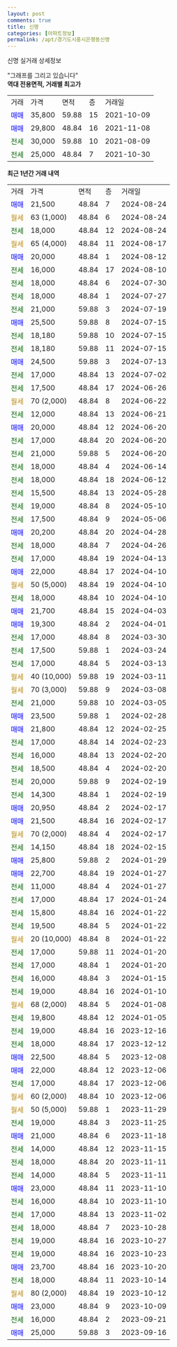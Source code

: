 ```yaml
---
layout: post
comments: true
title: 신명
categories: [아파트정보]
permalink: /apt/경기도시흥시은행동신명
---
```


신명 실거래 상세정보

<script type="text/javascript">
  google.charts.load('current', {'packages':['line', 'corechart']});
  google.charts.setOnLoadCallback(drawChart);

  function drawChart() {
    var data = new google.visualization.DataTable();
    data.addColumn('date', '거래일');
    data.addColumn('number', "매매");
    data.addColumn('number', "전세");
    data.addColumn('number', "전매");

    data.addRows([[new Date(Date.parse("2024-08-24")), 21500, null, null], [new Date(Date.parse("2024-08-24")), null, null, null], [new Date(Date.parse("2024-08-24")), null, 18000, null], [new Date(Date.parse("2024-08-17")), null, null, null], [new Date(Date.parse("2024-08-12")), 20000, null, null], [new Date(Date.parse("2024-08-10")), null, 16000, null], [new Date(Date.parse("2024-07-30")), null, 18000, null], [new Date(Date.parse("2024-07-27")), null, 18000, null], [new Date(Date.parse("2024-07-19")), null, 21000, null], [new Date(Date.parse("2024-07-15")), 25500, null, null], [new Date(Date.parse("2024-07-15")), null, 18180, null], [new Date(Date.parse("2024-07-15")), null, 18180, null], [new Date(Date.parse("2024-07-13")), 24500, null, null], [new Date(Date.parse("2024-07-02")), null, 17000, null], [new Date(Date.parse("2024-06-26")), null, 17500, null], [new Date(Date.parse("2024-06-22")), null, null, null], [new Date(Date.parse("2024-06-21")), null, 12000, null], [new Date(Date.parse("2024-06-20")), 20000, null, null], [new Date(Date.parse("2024-06-20")), null, 17000, null], [new Date(Date.parse("2024-06-20")), null, 21000, null], [new Date(Date.parse("2024-06-14")), null, 18000, null], [new Date(Date.parse("2024-06-12")), null, 18000, null], [new Date(Date.parse("2024-05-28")), null, 15500, null], [new Date(Date.parse("2024-05-10")), null, 19000, null], [new Date(Date.parse("2024-05-06")), null, 17500, null], [new Date(Date.parse("2024-04-28")), 20200, null, null], [new Date(Date.parse("2024-04-26")), null, 18000, null], [new Date(Date.parse("2024-04-13")), null, 17000, null], [new Date(Date.parse("2024-04-10")), 22000, null, null], [new Date(Date.parse("2024-04-10")), null, null, null], [new Date(Date.parse("2024-04-10")), null, 18000, null], [new Date(Date.parse("2024-04-03")), 21700, null, null], [new Date(Date.parse("2024-04-01")), 19300, null, null], [new Date(Date.parse("2024-03-30")), null, 17000, null], [new Date(Date.parse("2024-03-24")), null, 17500, null], [new Date(Date.parse("2024-03-13")), null, 17000, null], [new Date(Date.parse("2024-03-11")), null, null, null], [new Date(Date.parse("2024-03-08")), null, null, null], [new Date(Date.parse("2024-03-05")), null, 21000, null], [new Date(Date.parse("2024-02-28")), 23500, null, null], [new Date(Date.parse("2024-02-25")), 21800, null, null], [new Date(Date.parse("2024-02-23")), null, 17000, null], [new Date(Date.parse("2024-02-20")), null, 16000, null], [new Date(Date.parse("2024-02-20")), null, 18500, null], [new Date(Date.parse("2024-02-19")), null, 20000, null], [new Date(Date.parse("2024-02-19")), null, 14300, null], [new Date(Date.parse("2024-02-17")), 20950, null, null], [new Date(Date.parse("2024-02-17")), 21500, null, null], [new Date(Date.parse("2024-02-17")), null, null, null], [new Date(Date.parse("2024-02-15")), null, 14150, null], [new Date(Date.parse("2024-01-29")), 25800, null, null], [new Date(Date.parse("2024-01-27")), 22700, null, null], [new Date(Date.parse("2024-01-27")), null, 11000, null], [new Date(Date.parse("2024-01-24")), null, 17000, null], [new Date(Date.parse("2024-01-22")), null, 15800, null], [new Date(Date.parse("2024-01-22")), null, 19500, null], [new Date(Date.parse("2024-01-22")), null, null, null], [new Date(Date.parse("2024-01-20")), null, 17000, null], [new Date(Date.parse("2024-01-20")), null, 17000, null], [new Date(Date.parse("2024-01-15")), null, 16000, null], [new Date(Date.parse("2024-01-10")), null, 19000, null], [new Date(Date.parse("2024-01-08")), null, null, null], [new Date(Date.parse("2024-01-05")), null, 19800, null], [new Date(Date.parse("2023-12-16")), null, 19000, null], [new Date(Date.parse("2023-12-12")), null, 18000, null], [new Date(Date.parse("2023-12-08")), 22500, null, null], [new Date(Date.parse("2023-12-06")), 22000, null, null], [new Date(Date.parse("2023-12-06")), null, 17000, null], [new Date(Date.parse("2023-12-06")), null, null, null], [new Date(Date.parse("2023-11-29")), null, null, null], [new Date(Date.parse("2023-11-25")), null, 19000, null], [new Date(Date.parse("2023-11-18")), 21000, null, null], [new Date(Date.parse("2023-11-15")), null, 14000, null], [new Date(Date.parse("2023-11-11")), null, 18000, null], [new Date(Date.parse("2023-11-11")), null, 14000, null], [new Date(Date.parse("2023-11-10")), 23000, null, null], [new Date(Date.parse("2023-11-10")), null, 16000, null], [new Date(Date.parse("2023-11-02")), null, 17000, null], [new Date(Date.parse("2023-10-28")), null, 18000, null], [new Date(Date.parse("2023-10-27")), null, 19000, null], [new Date(Date.parse("2023-10-23")), null, 19000, null], [new Date(Date.parse("2023-10-20")), 23700, null, null], [new Date(Date.parse("2023-10-14")), null, 18000, null], [new Date(Date.parse("2023-10-12")), null, null, null], [new Date(Date.parse("2023-10-09")), 23000, null, null], [new Date(Date.parse("2023-09-21")), null, 16000, null], [new Date(Date.parse("2023-09-16")), 25000, null, null]]);

    var options = {
      hAxis: {
        format: 'yyyy/MM/dd'
      },    
      lineWidth: 0,
      pointsVisible: true,    
      title: '최근 1년간 유형별 실거래가 분포',
      legend: { position: 'bottom' }
    };

    var formatter = new google.visualization.NumberFormat({pattern:'###,###'} );
    formatter.format(data, 1);
    formatter.format(data, 2);
    
    setTimeout(function() {
        var chart = new google.visualization.LineChart(document.getElementById('columnchart_material'));
        chart.draw(data, (options));
        document.getElementById('loading').style.display = 'none';
    }, 200);
  }
</script>


<div id="loading" style="z-index:20; display: block; margin-left: 0px">"그래프를 그리고 있습니다"</div>
<div id="columnchart_material" style="width: 95%; margin-left: 0px; display: block"></div>
<!-- contents start -->
<b>역대 전용면적, 거래별 최고가</b>
<table class="sortable">
    <tr>
      <td>거래</td>
      <td>가격</td>
      <td>면적</td>
      <td>층</td>
      <td>거래일</td>
    </tr>
        <tr>
          <td><a style="color: blue">매매</a></td>
          <td>35,800</td>
          <td>59.88</td>
          <td>15</td>
          <td>2021-10-09</td>
        </tr>            <tr>
          <td><a style="color: blue">매매</a></td>
          <td>29,800</td>
          <td>48.84</td>
          <td>16</td>
          <td>2021-11-08</td>
        </tr>        
        <tr>
              <td><a style="color: darkgreen">전세</a></td>
              <td>30,000</td>
              <td>59.88</td>
              <td>10</td>
              <td>2021-08-09</td>
            </tr>            <tr>
              <td><a style="color: darkgreen">전세</a></td>
              <td>25,000</td>
              <td>48.84</td>
              <td>7</td>
              <td>2021-10-30</td>
            </tr>        
    
</table>

<b>최근 1년간 거래 내역</b>

<table class="sortable">
    <tr>
      <td>거래</td>
      <td>가격</td>
      <td>면적</td>
      <td>층</td>
      <td>거래일</td>
    </tr>
    <tr>
      <td><a style="color: blue">매매</a></td>
      <td>21,500</td>
      <td>48.84</td>
      <td>7</td>
      <td>2024-08-24</td>
    </tr>          <tr>
      <td><a style="color: darkgoldenrod">월세</a></td>
      <td>63 (1,000)</td>
      <td>48.84</td>
      <td>6</td>
      <td>2024-08-24</td>
    </tr>          <tr>
      <td><a style="color: darkgreen">전세</a></td>
      <td>18,000</td>
      <td>48.84</td>
      <td>12</td>
      <td>2024-08-24</td>
    </tr>          <tr>
      <td><a style="color: darkgoldenrod">월세</a></td>
      <td>65 (4,000)</td>
      <td>48.84</td>
      <td>11</td>
      <td>2024-08-17</td>
    </tr>          <tr>
      <td><a style="color: blue">매매</a></td>
      <td>20,000</td>
      <td>48.84</td>
      <td>1</td>
      <td>2024-08-12</td>
    </tr>          <tr>
      <td><a style="color: darkgreen">전세</a></td>
      <td>16,000</td>
      <td>48.84</td>
      <td>17</td>
      <td>2024-08-10</td>
    </tr>          <tr>
      <td><a style="color: darkgreen">전세</a></td>
      <td>18,000</td>
      <td>48.84</td>
      <td>6</td>
      <td>2024-07-30</td>
    </tr>          <tr>
      <td><a style="color: darkgreen">전세</a></td>
      <td>18,000</td>
      <td>48.84</td>
      <td>1</td>
      <td>2024-07-27</td>
    </tr>          <tr>
      <td><a style="color: darkgreen">전세</a></td>
      <td>21,000</td>
      <td>59.88</td>
      <td>3</td>
      <td>2024-07-19</td>
    </tr>          <tr>
      <td><a style="color: blue">매매</a></td>
      <td>25,500</td>
      <td>59.88</td>
      <td>8</td>
      <td>2024-07-15</td>
    </tr>          <tr>
      <td><a style="color: darkgreen">전세</a></td>
      <td>18,180</td>
      <td>59.88</td>
      <td>10</td>
      <td>2024-07-15</td>
    </tr>          <tr>
      <td><a style="color: darkgreen">전세</a></td>
      <td>18,180</td>
      <td>59.88</td>
      <td>11</td>
      <td>2024-07-15</td>
    </tr>          <tr>
      <td><a style="color: blue">매매</a></td>
      <td>24,500</td>
      <td>59.88</td>
      <td>3</td>
      <td>2024-07-13</td>
    </tr>          <tr>
      <td><a style="color: darkgreen">전세</a></td>
      <td>17,000</td>
      <td>48.84</td>
      <td>13</td>
      <td>2024-07-02</td>
    </tr>          <tr>
      <td><a style="color: darkgreen">전세</a></td>
      <td>17,500</td>
      <td>48.84</td>
      <td>17</td>
      <td>2024-06-26</td>
    </tr>          <tr>
      <td><a style="color: darkgoldenrod">월세</a></td>
      <td>70 (2,000)</td>
      <td>48.84</td>
      <td>8</td>
      <td>2024-06-22</td>
    </tr>          <tr>
      <td><a style="color: darkgreen">전세</a></td>
      <td>12,000</td>
      <td>48.84</td>
      <td>13</td>
      <td>2024-06-21</td>
    </tr>          <tr>
      <td><a style="color: blue">매매</a></td>
      <td>20,000</td>
      <td>48.84</td>
      <td>12</td>
      <td>2024-06-20</td>
    </tr>          <tr>
      <td><a style="color: darkgreen">전세</a></td>
      <td>17,000</td>
      <td>48.84</td>
      <td>20</td>
      <td>2024-06-20</td>
    </tr>          <tr>
      <td><a style="color: darkgreen">전세</a></td>
      <td>21,000</td>
      <td>59.88</td>
      <td>5</td>
      <td>2024-06-20</td>
    </tr>          <tr>
      <td><a style="color: darkgreen">전세</a></td>
      <td>18,000</td>
      <td>48.84</td>
      <td>4</td>
      <td>2024-06-14</td>
    </tr>          <tr>
      <td><a style="color: darkgreen">전세</a></td>
      <td>18,000</td>
      <td>48.84</td>
      <td>18</td>
      <td>2024-06-12</td>
    </tr>          <tr>
      <td><a style="color: darkgreen">전세</a></td>
      <td>15,500</td>
      <td>48.84</td>
      <td>13</td>
      <td>2024-05-28</td>
    </tr>          <tr>
      <td><a style="color: darkgreen">전세</a></td>
      <td>19,000</td>
      <td>48.84</td>
      <td>8</td>
      <td>2024-05-10</td>
    </tr>          <tr>
      <td><a style="color: darkgreen">전세</a></td>
      <td>17,500</td>
      <td>48.84</td>
      <td>9</td>
      <td>2024-05-06</td>
    </tr>          <tr>
      <td><a style="color: blue">매매</a></td>
      <td>20,200</td>
      <td>48.84</td>
      <td>20</td>
      <td>2024-04-28</td>
    </tr>          <tr>
      <td><a style="color: darkgreen">전세</a></td>
      <td>18,000</td>
      <td>48.84</td>
      <td>7</td>
      <td>2024-04-26</td>
    </tr>          <tr>
      <td><a style="color: darkgreen">전세</a></td>
      <td>17,000</td>
      <td>48.84</td>
      <td>19</td>
      <td>2024-04-13</td>
    </tr>          <tr>
      <td><a style="color: blue">매매</a></td>
      <td>22,000</td>
      <td>48.84</td>
      <td>17</td>
      <td>2024-04-10</td>
    </tr>          <tr>
      <td><a style="color: darkgoldenrod">월세</a></td>
      <td>50 (5,000)</td>
      <td>48.84</td>
      <td>19</td>
      <td>2024-04-10</td>
    </tr>          <tr>
      <td><a style="color: darkgreen">전세</a></td>
      <td>18,000</td>
      <td>48.84</td>
      <td>10</td>
      <td>2024-04-10</td>
    </tr>          <tr>
      <td><a style="color: blue">매매</a></td>
      <td>21,700</td>
      <td>48.84</td>
      <td>15</td>
      <td>2024-04-03</td>
    </tr>          <tr>
      <td><a style="color: blue">매매</a></td>
      <td>19,300</td>
      <td>48.84</td>
      <td>2</td>
      <td>2024-04-01</td>
    </tr>          <tr>
      <td><a style="color: darkgreen">전세</a></td>
      <td>17,000</td>
      <td>48.84</td>
      <td>8</td>
      <td>2024-03-30</td>
    </tr>          <tr>
      <td><a style="color: darkgreen">전세</a></td>
      <td>17,500</td>
      <td>59.88</td>
      <td>1</td>
      <td>2024-03-24</td>
    </tr>          <tr>
      <td><a style="color: darkgreen">전세</a></td>
      <td>17,000</td>
      <td>48.84</td>
      <td>5</td>
      <td>2024-03-13</td>
    </tr>          <tr>
      <td><a style="color: darkgoldenrod">월세</a></td>
      <td>40 (10,000)</td>
      <td>59.88</td>
      <td>19</td>
      <td>2024-03-11</td>
    </tr>          <tr>
      <td><a style="color: darkgoldenrod">월세</a></td>
      <td>70 (3,000)</td>
      <td>59.88</td>
      <td>9</td>
      <td>2024-03-08</td>
    </tr>          <tr>
      <td><a style="color: darkgreen">전세</a></td>
      <td>21,000</td>
      <td>59.88</td>
      <td>10</td>
      <td>2024-03-05</td>
    </tr>          <tr>
      <td><a style="color: blue">매매</a></td>
      <td>23,500</td>
      <td>59.88</td>
      <td>1</td>
      <td>2024-02-28</td>
    </tr>          <tr>
      <td><a style="color: blue">매매</a></td>
      <td>21,800</td>
      <td>48.84</td>
      <td>12</td>
      <td>2024-02-25</td>
    </tr>          <tr>
      <td><a style="color: darkgreen">전세</a></td>
      <td>17,000</td>
      <td>48.84</td>
      <td>14</td>
      <td>2024-02-23</td>
    </tr>          <tr>
      <td><a style="color: darkgreen">전세</a></td>
      <td>16,000</td>
      <td>48.84</td>
      <td>13</td>
      <td>2024-02-20</td>
    </tr>          <tr>
      <td><a style="color: darkgreen">전세</a></td>
      <td>18,500</td>
      <td>48.84</td>
      <td>4</td>
      <td>2024-02-20</td>
    </tr>          <tr>
      <td><a style="color: darkgreen">전세</a></td>
      <td>20,000</td>
      <td>59.88</td>
      <td>9</td>
      <td>2024-02-19</td>
    </tr>          <tr>
      <td><a style="color: darkgreen">전세</a></td>
      <td>14,300</td>
      <td>48.84</td>
      <td>1</td>
      <td>2024-02-19</td>
    </tr>          <tr>
      <td><a style="color: blue">매매</a></td>
      <td>20,950</td>
      <td>48.84</td>
      <td>2</td>
      <td>2024-02-17</td>
    </tr>          <tr>
      <td><a style="color: blue">매매</a></td>
      <td>21,500</td>
      <td>48.84</td>
      <td>16</td>
      <td>2024-02-17</td>
    </tr>          <tr>
      <td><a style="color: darkgoldenrod">월세</a></td>
      <td>70 (2,000)</td>
      <td>48.84</td>
      <td>4</td>
      <td>2024-02-17</td>
    </tr>          <tr>
      <td><a style="color: darkgreen">전세</a></td>
      <td>14,150</td>
      <td>48.84</td>
      <td>18</td>
      <td>2024-02-15</td>
    </tr>          <tr>
      <td><a style="color: blue">매매</a></td>
      <td>25,800</td>
      <td>59.88</td>
      <td>2</td>
      <td>2024-01-29</td>
    </tr>          <tr>
      <td><a style="color: blue">매매</a></td>
      <td>22,700</td>
      <td>48.84</td>
      <td>19</td>
      <td>2024-01-27</td>
    </tr>          <tr>
      <td><a style="color: darkgreen">전세</a></td>
      <td>11,000</td>
      <td>48.84</td>
      <td>4</td>
      <td>2024-01-27</td>
    </tr>          <tr>
      <td><a style="color: darkgreen">전세</a></td>
      <td>17,000</td>
      <td>48.84</td>
      <td>17</td>
      <td>2024-01-24</td>
    </tr>          <tr>
      <td><a style="color: darkgreen">전세</a></td>
      <td>15,800</td>
      <td>48.84</td>
      <td>16</td>
      <td>2024-01-22</td>
    </tr>          <tr>
      <td><a style="color: darkgreen">전세</a></td>
      <td>19,500</td>
      <td>48.84</td>
      <td>5</td>
      <td>2024-01-22</td>
    </tr>          <tr>
      <td><a style="color: darkgoldenrod">월세</a></td>
      <td>20 (10,000)</td>
      <td>48.84</td>
      <td>8</td>
      <td>2024-01-22</td>
    </tr>          <tr>
      <td><a style="color: darkgreen">전세</a></td>
      <td>17,000</td>
      <td>59.88</td>
      <td>11</td>
      <td>2024-01-20</td>
    </tr>          <tr>
      <td><a style="color: darkgreen">전세</a></td>
      <td>17,000</td>
      <td>48.84</td>
      <td>1</td>
      <td>2024-01-20</td>
    </tr>          <tr>
      <td><a style="color: darkgreen">전세</a></td>
      <td>16,000</td>
      <td>48.84</td>
      <td>3</td>
      <td>2024-01-15</td>
    </tr>          <tr>
      <td><a style="color: darkgreen">전세</a></td>
      <td>19,000</td>
      <td>48.84</td>
      <td>16</td>
      <td>2024-01-10</td>
    </tr>          <tr>
      <td><a style="color: darkgoldenrod">월세</a></td>
      <td>68 (2,000)</td>
      <td>48.84</td>
      <td>5</td>
      <td>2024-01-08</td>
    </tr>          <tr>
      <td><a style="color: darkgreen">전세</a></td>
      <td>19,800</td>
      <td>48.84</td>
      <td>12</td>
      <td>2024-01-05</td>
    </tr>          <tr>
      <td><a style="color: darkgreen">전세</a></td>
      <td>19,000</td>
      <td>48.84</td>
      <td>16</td>
      <td>2023-12-16</td>
    </tr>          <tr>
      <td><a style="color: darkgreen">전세</a></td>
      <td>18,000</td>
      <td>48.84</td>
      <td>17</td>
      <td>2023-12-12</td>
    </tr>          <tr>
      <td><a style="color: blue">매매</a></td>
      <td>22,500</td>
      <td>48.84</td>
      <td>5</td>
      <td>2023-12-08</td>
    </tr>          <tr>
      <td><a style="color: blue">매매</a></td>
      <td>22,000</td>
      <td>48.84</td>
      <td>12</td>
      <td>2023-12-06</td>
    </tr>          <tr>
      <td><a style="color: darkgreen">전세</a></td>
      <td>17,000</td>
      <td>48.84</td>
      <td>17</td>
      <td>2023-12-06</td>
    </tr>          <tr>
      <td><a style="color: darkgoldenrod">월세</a></td>
      <td>60 (2,000)</td>
      <td>48.84</td>
      <td>10</td>
      <td>2023-12-06</td>
    </tr>          <tr>
      <td><a style="color: darkgoldenrod">월세</a></td>
      <td>50 (5,000)</td>
      <td>59.88</td>
      <td>1</td>
      <td>2023-11-29</td>
    </tr>          <tr>
      <td><a style="color: darkgreen">전세</a></td>
      <td>19,000</td>
      <td>48.84</td>
      <td>3</td>
      <td>2023-11-25</td>
    </tr>          <tr>
      <td><a style="color: blue">매매</a></td>
      <td>21,000</td>
      <td>48.84</td>
      <td>6</td>
      <td>2023-11-18</td>
    </tr>          <tr>
      <td><a style="color: darkgreen">전세</a></td>
      <td>14,000</td>
      <td>48.84</td>
      <td>12</td>
      <td>2023-11-15</td>
    </tr>          <tr>
      <td><a style="color: darkgreen">전세</a></td>
      <td>18,000</td>
      <td>48.84</td>
      <td>20</td>
      <td>2023-11-11</td>
    </tr>          <tr>
      <td><a style="color: darkgreen">전세</a></td>
      <td>14,000</td>
      <td>48.84</td>
      <td>5</td>
      <td>2023-11-11</td>
    </tr>          <tr>
      <td><a style="color: blue">매매</a></td>
      <td>23,000</td>
      <td>48.84</td>
      <td>11</td>
      <td>2023-11-10</td>
    </tr>          <tr>
      <td><a style="color: darkgreen">전세</a></td>
      <td>16,000</td>
      <td>48.84</td>
      <td>10</td>
      <td>2023-11-10</td>
    </tr>          <tr>
      <td><a style="color: darkgreen">전세</a></td>
      <td>17,000</td>
      <td>48.84</td>
      <td>13</td>
      <td>2023-11-02</td>
    </tr>          <tr>
      <td><a style="color: darkgreen">전세</a></td>
      <td>18,000</td>
      <td>48.84</td>
      <td>7</td>
      <td>2023-10-28</td>
    </tr>          <tr>
      <td><a style="color: darkgreen">전세</a></td>
      <td>19,000</td>
      <td>48.84</td>
      <td>16</td>
      <td>2023-10-27</td>
    </tr>          <tr>
      <td><a style="color: darkgreen">전세</a></td>
      <td>19,000</td>
      <td>48.84</td>
      <td>16</td>
      <td>2023-10-23</td>
    </tr>          <tr>
      <td><a style="color: blue">매매</a></td>
      <td>23,700</td>
      <td>48.84</td>
      <td>16</td>
      <td>2023-10-20</td>
    </tr>          <tr>
      <td><a style="color: darkgreen">전세</a></td>
      <td>18,000</td>
      <td>48.84</td>
      <td>11</td>
      <td>2023-10-14</td>
    </tr>          <tr>
      <td><a style="color: darkgoldenrod">월세</a></td>
      <td>80 (2,000)</td>
      <td>48.84</td>
      <td>19</td>
      <td>2023-10-12</td>
    </tr>          <tr>
      <td><a style="color: blue">매매</a></td>
      <td>23,000</td>
      <td>48.84</td>
      <td>9</td>
      <td>2023-10-09</td>
    </tr>          <tr>
      <td><a style="color: darkgreen">전세</a></td>
      <td>16,000</td>
      <td>48.84</td>
      <td>2</td>
      <td>2023-09-21</td>
    </tr>          <tr>
      <td><a style="color: blue">매매</a></td>
      <td>25,000</td>
      <td>59.88</td>
      <td>3</td>
      <td>2023-09-16</td>
    </tr>      </table>
<!-- contents end -->    

